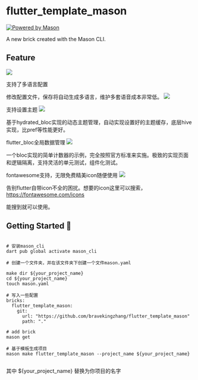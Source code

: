 # flutter_template_mason

[![Powered by Mason](https://img.shields.io/endpoint?url=https%3A%2F%2Ftinyurl.com%2Fmason-badge)](https://github.com/felangel/mason)

A new brick created with the Mason CLI.


## Feature

![](https://ask.qcloudimg.com/developer-images/article/1203298/eh209frbg8.gif)

支持了多语言配置

修改配置文件，保存将自动生成多语言，维护多套语音成本非常低。
![](https://ask.qcloudimg.com/developer-images/article/1203298/bw2rrgbh69.png?imageView2/2/w/2560/h/7000)

支持设置主题
![](https://ask.qcloudimg.com/developer-images/article/1203298/mce9kqe2if.png?imageView2/2/w/2560/h/7000)

基于hydrated_bloc实现的动态主题管理，自动实现设置好的主题缓存，底层hive实现，比pref等性能更好。

flutter_bloc全局数据管理
![](https://ask.qcloudimg.com/developer-images/article/1203298/708of3kyyr.png?imageView2/2/w/2560/h/7000)

一个bloc实现的简单计数器的示例，完全按照官方标准来实施。极致的实现页面和逻辑隔离，支持灵活的单元测试，组件化测试。

fontawesome支持，无限免费精美icon随便使用
![](https://ask.qcloudimg.com/developer-images/article/1203298/4rpcdp0o6k.png?imageView2/2/w/2560/h/7000)

告别flutter自带icon不全的困扰。想要的icon这里可以搜索，https://fontawesome.com/icons

能搜到就可以使用。


## Getting Started 🚀

```shell

# 安装mason_cli
dart pub global activate mason_cli

# 创建一个文件夹，并在该文件夹下创建一个文件mason.yaml

make dir ${your_project_name}
cd ${your_project_name}
touch mason.yaml

# 写入一些配置
bricks:
  flutter_template_mason:
    git:
      url: "https://github.com/bravekingzhang/flutter_template_mason"
      path: "."

# add brick
mason get

# 基于模板生成项目
mason make flutter_template_mason --project_name ${your_project_name}


```
其中 ${your_project_name} 替换为你项目的名字



